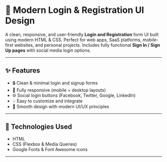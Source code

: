 # 🚀 Modern Login & Registration UI Design

A clean, responsive, and user-friendly **Login and Registration** form UI built using modern HTML & CSS. Perfect for web apps, SaaS platforms, mobile-first websites, and personal projects. Includes fully functional **Sign In / Sign Up pages** with social media login options.

---

## ✨ Features

- 🔒 Clean & minimal login and signup forms
- 📱 Fully responsive (mobile + desktop layouts)
- 🌐 Social login buttons (Facebook, Twitter, Google, LinkedIn)
- 💡 Easy to customize and integrate
- 🎨 Smooth design with modern UI/UX principles

---

## 🚧 Technologies Used

- HTML  
- CSS (Flexbox & Media Queries)  
- Google Fonts & Font Awesome icons

---
